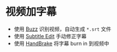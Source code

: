 # 视频加字幕

* 使用 [Buzz](https://github.com/chidiwilliams/buzz) 识别视频，自动生成 `*.srt` 文件
* 使用 [Subtitle Edit](https://www.nikse.dk/subtitleedit) 手动修正字幕
* 使用 [HandBrake](https://handbrake.fr/) 将字幕 burn in 到视频中
<!--stackedit_data:
eyJoaXN0b3J5IjpbLTEwNjU3MTc4NjFdfQ==
-->